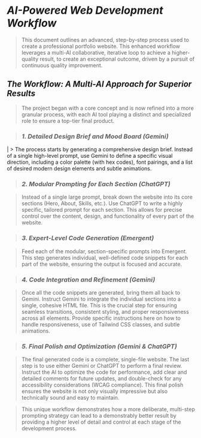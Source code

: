 # ***AI-Powered Web Development Workflow***

> This document outlines an advanced, step-by-step process used to create a professional portfolio website. This enhanced workflow leverages a multi-AI collaborative, iterative loop to achieve a higher-quality result, to create an exceptional outcome, driven by a pursuit   of continuous quality improvement.

## ***The Workflow: A Multi-AI Approach for Superior Results***

> The project began with a core concept and is now refined into a more granular process, with each AI tool playing a distinct and specialized role to ensure a top-tier final product.

> ### ***1. Detailed Design Brief and Mood Board (Gemini)***

| > The process starts by generating a comprehensive design brief. Instead of a single high-level prompt, use Gemini to define a specific visual direction, including a color palette (with hex codes), font pairings, and a list of desired modern design elements and subtle animations.

> ### ***2. Modular Prompting for Each Section (ChatGPT)***

> Instead of a single large prompt, break down the website into its core sections (Hero, About, Skills, etc.). Use ChatGPT to write a highly specific, tailored prompt for each section. This allows for precise control over the content, design, and functionality of every part of the website.

> ### ***3. Expert-Level Code Generation (Emergent)***

> Feed each of the modular, section-specific prompts into Emergent. This step generates individual, well-defined code snippets for each part of the website, ensuring the output is focused and accurate.

> ### ***4. Code Integration and Refinement (Gemini)***

> Once all the code snippets are generated, bring them all back to Gemini. Instruct Gemini to integrate the individual sections into a single, cohesive HTML file. This is the crucial step for ensuring seamless transitions, consistent styling, and proper responsiveness across all elements. Provide specific instructions here on how to handle responsiveness, use of Tailwind CSS classes, and subtle animations.

> ### ***5. Final Polish and Optimization (Gemini & ChatGPT)***

> The final generated code is a complete, single-file website. The last step is to use either Gemini or ChatGPT to perform a final review. Instruct the AI to optimize the code for performance, add clear and detailed comments for future updates, and double-check for any accessibility considerations (WCAG compliance). This final polish ensures the website is not only visually impressive but also technically sound and easy to maintain.

> This unique workflow demonstrates how a more deliberate, multi-step prompting strategy can lead to a demonstrably better result by providing a higher level of detail and control at each stage of the development process.
